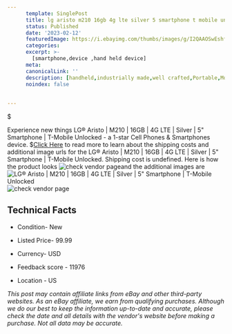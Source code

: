 ```yaml
---
      template: SinglePost
      title: lg aristo m210 16gb 4g lte silver 5 smartphone t mobile unlocked
      status: Published
      date: '2023-02-12'
      featuredImage: https://i.ebayimg.com/thumbs/images/g/I2QAAOSwEshf7NbR/s-l225.jpg
      categories: 
      excerpt: >-
        [smartphone,device ,hand held device]
      meta:
      canonicalLink: ''
      description: [handheld,industrially made,well crafted,Portable,Mobile,Compact,Convenient,Lightweight,Maneuverable,Man-portable,Miniature,Carriable,Hand-held,Light,Holdable,Transportable,Mobile device,Pocket-sized,On-the-go,Wireless,Cordless,Compact size,Convenient size, smartphone,device ,hand held device]
      noindex: false
      
        
---
```

$

Experience new things LG® Aristo | M210 | 16GB | 4G LTE | Silver | 5" Smartphone | T-Mobile Unlocked - a 1-star Cell Phones & Smartphones device.
$[Click Here](https://www.ebay.com/itm/184602212652?hash=item2afb26392c%3Ag%3AI2QAAOSwEshf7NbR&amdata=enc%3AAQAHAAAA4HdSCV8%2BeBwF13A%2FGql%2FDG6PfHAUsBafOaQjdXAUKmMKKdiLT%2BhZWloQbrnMJ6ah9mhz7LdFr8ySActFT21rqY1tEhEmyNTxALUEgVPSxf9WKQNyV5rtvBBO1uUGxg9Wnu6mDd3x%2BILr3JBlQTU7LxZz9YmccIv4pmZ1pqBhRwZ62utHNl4D55qxyVaalelU15kaXMPD4Ejo28ZmpxKnLDlhJ4SOcD7SVp8guDc8pc8Mt2eHT1rCX4408W%2FByAZumvMB9ntff8nul%2FuO59XV0FrcXiCZsd6Y371VKEGgqLL5&mkevt=1&mkcid=1&mkrid=711-53200-19255-0&campid=%253CePNCampaignId%253E&customid=%253CreferenceId%253E&toolid=10049) to read more to learn about the shipping costs and additional image urls for the LG® Aristo | M210 | 16GB | 4G LTE | Silver | 5" Smartphone | T-Mobile Unlocked. Shipping cost is undefined. Here is how the product looks ![check vendor page](https://i.ebayimg.com/thumbs/images/g/I2QAAOSwEshf7NbR/s-l225.jpg)and the additional images are![LG® Aristo | M210 | 16GB | 4G LTE | Silver | 5" Smartphone | T-Mobile Unlocked](https://i.ebayimg.com/images/g/I2QAAOSwEshf7NbR/s-l1200.jpg)![check vendor page](https://origin-galleryplus.ebayimg.com/ws/web/184602212652_2_0_1/225x225.jpg,https://origin-galleryplus.ebayimg.com/ws/web/184602212652_3_0_1/225x225.jpg)



 ## Technical Facts 



     
      

 - Condition- New 


      

 - Listed Price- 99.99 


      

 - Currency- USD 


      

 - Feedback score - 11976 


      

 - Location - US 


      
      

 *_This post may contain affiliate links from eBay and other third-party websites. As an eBay affiliate, we earn from qualifying purchases. Although we do our best to keep the information up-to-date and accurate, please check the date and all details with the vendor's website before making a purchase. Not all data may be accurate._*






